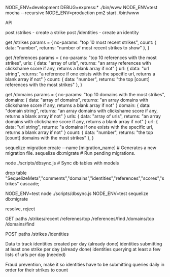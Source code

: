 NODE_ENV=development DEBUG=express:* ./bin/www
NODE_ENV=test mocha --recursive
NODE_ENV=production pm2 start ./bin/www

API

post /strikes                        - create a strike
post /identities                     - create an identity

get  /strikes
params = {
  no-params: "top 10 most recent strikes",
  count: { data: "number", returns: "number of most recent strikes to show" },
}

get  /references
params = {
  no-params: "top 10 references with the most strikes",
  urls: { data: "array of urls", returns: "an array references with clickshame score if any, returns a blank array if not" }
  url: { data: "url string", returns: "a reference if one exists with the specific url, returns a blank array if not" }
  count: { data: "number", returns: "the top [count] references with the most strikes" },
}

get  /domains
params = {
  no-params: "top 10 domains with the most strikes",
  domains: { data: "array of domains", returns: "an array domains with clickshame score if any, returns a blank array if not" }
  domain: { data: "domain string", returns: "an array domains with clickshame score if any, returns a blank array if not" }
  urls: { data: "array of urls", returns: "an array domains with clickshame score if any, returns a blank array if not" }
  url: { data: "url string", returns: "a domains if one exists with the specific url, returns a blank array if not" }
  count: { data: "number", returns: "the top [count] domains with the most strikes" },
}

sequelize migration:create --name [migration_name]       # Generates a new migration file.
sequelize db:migrate        # Run pending migrations.

node ./scripts/dbsync.js         # Sync db tables with models

drop table "SequelizeMeta","comments","domains","identities","references","scores","strikes" cascade;

NODE_ENV=test node ./scripts/dbsync.js
NODE_ENV=test sequelize db:migrate



resolve, reject

GET paths
/strikes/recent
/referenes/top
/references/find
/domains/top
/domains/find

POST paths
/strikes
/identities



Data to track
identities created per day (already done)
identities submitting at least one strike per day (already done)
identities querying at least a few lists of urls per day (needed)

Fraud prevention, make it so identities have to be submitting queries daily in order for their strikes to count






